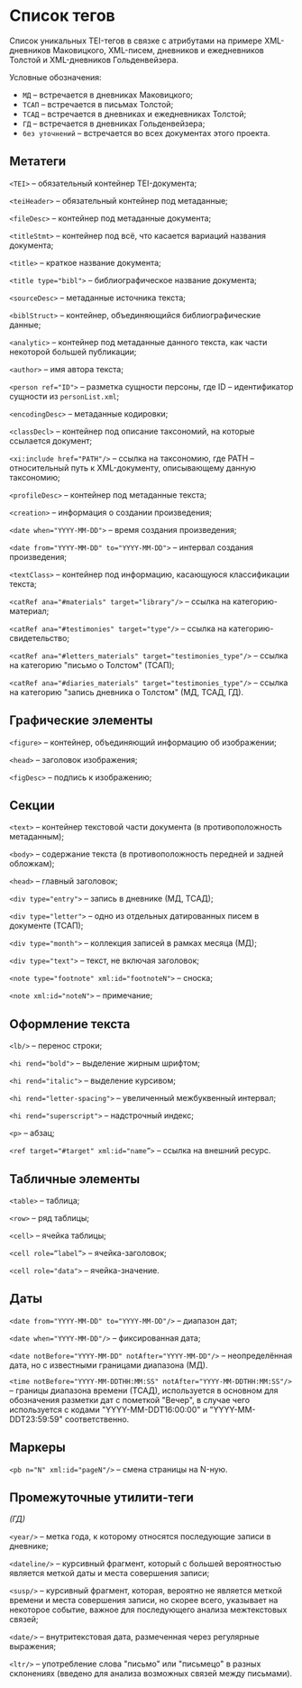 # Список тегов

Список уникальных TEI-тегов в связке с атрибутами на примере XML-дневников Маковицкого, XML-писем, дневников и ежедневников Толстой и XML-дневников Гольденвейзера.

Условные обозначения:

- `MД` – встречается в дневниках Маковицкого;
- `ТСАП` – встречается в письмах Толстой;
- `ТСАД` – встречается в дневниках и ежедневниках Толстой;
- `ГД` – встречается в дневниках Гольденвейзера;
- `без уточнений` – встречается во всех документах этого проекта.

## Метатеги

`<TEI>` – обязательный контейнер TEI-документа;

`<teiHeader>` – обязательный контейнер под метаданные;

`<fileDesc>` – контейнер под метаданные документа;

`<titleStmt>` – контейнер под всё, что касается вариаций названия документа;

`<title>` – краткое название документа;

`<title type="bibl">` – библиографическое название документа;

`<sourceDesc>` – метаданные источника текста;

`<biblStruct>` – контейнер, объединяющийся библиографические данные;

`<analytic>` – контейнер под метаданные данного текста, как части некоторой большей публикации;

`<author>` – имя автора текста;

`<person ref="ID">` – разметка сущности персоны, где ID – идентификатор сущности из `personList.xml`;

`<encodingDesc>` – метаданные кодировки;

`<classDecl>` – контейнер под описание таксономий, на которые ссылается документ;

`<xi:include href="PATH"/>` – ссылка на таксономию, где PATH – относительный путь к XML-документу, описывающему данную таксономию;

`<profileDesc>` – контейнер под метаданные текста;

`<creation>` – информация о создании произведения;

`<date when="YYYY-MM-DD">` – время создания произведения;

`<date from="YYYY-MM-DD" to="YYYY-MM-DD">` – интервал создания произведения;

`<textClass>` – контейнер под информацию, касающуюся классификации текста;

`<catRef ana="#materials" target="library"/>` – ссылка на категорию-материал;

`<catRef ana="#testimonies" target="type"/>` – ссылка на категорию-свидетельство;

`<catRef ana="#letters_materials" target="testimonies_type"/>` – ссылка на категорию "письмо о Толстом" (ТСАП);

`<catRef ana="#diaries_materials" target="testimonies_type"/>` – ссылка на категорию "запись дневника о Толстом" (МД, ТСАД, ГД).

## Графические элементы

`<figure>` – контейнер, объединяющий информацию об изображении;

`<head>` – заголовок изображения;

`<figDesc>` – подпись к изображению;

## Секции

`<text>` – контейнер текстовой части документа (в противоположность метаданным);

`<body>` – содержание текста (в противоположность передней и задней обложкам);

`<head>` – главный заголовок;

`<div type="entry">` – запись в дневнике (МД, ТСАД);

`<div type="letter">` – одно из отдельных датированных писем в документе (ТСАП);

`<div type="month">` – коллекция записей в рамках месяца (МД);

`<div type="text">` – текст, не включая заголовок;

`<note type="footnote" xml:id="footnoteN">` – сноска;

`<note xml:id="noteN">` – примечание;

## Оформление текста

`<lb/>` – перенос строки;

`<hi rend="bold">` – выделение жирным шрифтом;

`<hi rend="italic">` – выделение курсивом;

`<hi rend="letter-spacing">` – увеличенный межбуквенный интервал;

`<hi rend="superscript">` – надстрочный индекс;

`<p>` – абзац;

`<ref target="#target" xml:id="name”>` – ссылка на внешний ресурс.

## Табличные элементы

`<table>` – таблица;

`<row>` – ряд таблицы;

`<cell>` – ячейка таблицы;

`<cell role=”label”>` – ячейка-заголовок;

`<cell role="data">` – ячейка-значение.

## Даты

`<date from="YYYY-MM-DD" to="YYYY-MM-DD"/>` – диапазон дат;

`<date when="YYYY-MM-DD"/>` – фиксированная дата;

`<date notBefore="YYYY-MM-DD" notAfter="YYYY-MM-DD"/>` – неопределённая дата, но с известными границами диапазона (МД).

`<time notBefore="YYYY-MM-DDTHH:MM:SS" notAfter="YYYY-MM-DDTHH:MM:SS"/>` – границы диапазона времени (ТСАД), используется в основном для обозначения разметки дат с пометкой "Вечер", в случае чего используется с кодами "YYYY-MM-DDT16:00:00" и "YYYY-MM-DDT23:59:59" соответственно.

## Маркеры

`<pb n="N" xml:id="pageN"/>` – смена страницы на N-ную.

## Промежуточные утилити-теги

_(ГД)_

`<year/>` – метка года, к которому относятся последующие записи в дневнике;

`<dateline/>` – курсивный фрагмент, который с большей вероятностью является меткой даты и места совершения записи;

`<susp/>` – курсивный фрагмент, которая, вероятно не является меткой времени и места совершения записи, но скорее всего, указывает на некоторое событие, важное для последующего анализа межтекстовых связей;

`<date/>` – внутритекстовая дата, размеченная через регулярные выражения;

`<ltr/>` – употребление слова "письмо" или "письмецо" в разных склонениях (введено для анализа возможных связей между письмами).

